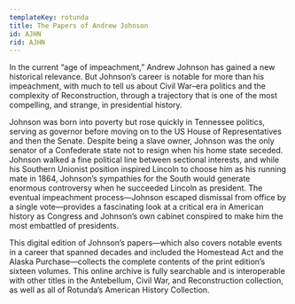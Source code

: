 ```yaml
---
templateKey: rotunda
title: The Papers of Andrew Johnson
id: AJHN
rid: AJHN
---
```

In the current “age of impeachment,” Andrew Johnson has gained a new historical relevance. But Johnson’s career is notable for more than his impeachment, with much to tell us about Civil War–era politics and the complexity of Reconstruction, through a trajectory that is one of the most compelling, and strange, in presidential history.

Johnson was born into poverty but rose quickly in Tennessee politics, serving as governor before moving on to the US House of Representatives and then the Senate. Despite being a slave owner, Johnson was the only senator of a Confederate state not to resign when his home state seceded. Johnson walked a fine political line between sectional interests, and while his Southern Unionist position inspired Lincoln to choose him as his running mate in 1864, Johnson’s sympathies for the South would generate enormous controversy when he succeeded Lincoln as president. The eventual impeachment process—Johnson escaped dismissal from office by a single vote—provides a fascinating look at a critical era in American history as Congress and Johnson’s own cabinet conspired to make him the most embattled of presidents.

This digital edition of Johnson’s papers—which also covers notable events in a career that spanned decades and included the Homestead Act and the Alaska Purchase—collects the complete contents of the print edition’s sixteen volumes. This online archive is fully searchable and is interoperable with other titles in the Antebellum, Civil War, and Reconstruction collection, as well as all of Rotunda’s American History Collection.